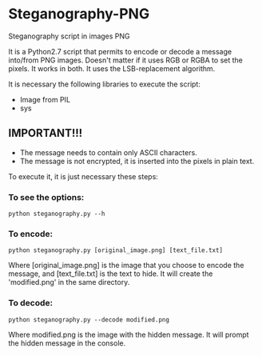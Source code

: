 # Steganography-PNG
Steganography script in images PNG

It is a Python2.7 script that permits to encode or decode a message into/from PNG images. Doesn't matter if it uses RGB or RGBA to set the pixels. It works in both. 
It uses the LSB-replacement algorithm.

It is necessary the following libraries to execute the script:

- Image from PIL
- sys

<b><h2>IMPORTANT!!!</h2></b>
- The message needs to contain only ASCII characters.
- The message is not encrypted, it is inserted into the pixels in plain text.

To execute it, it is just necessary these steps:

<b><h3>To see the options:</h3></b>

    python steganography.py --h


<b><h3>To encode:</h3></b>

    python steganography.py [original_image.png] [text_file.txt]
Where [original_image.png] is the image that you choose to encode the message, and [text_file.txt] is the text to hide.
It will create the 'modified.png' in the same directory.

<b><h3>To  decode:</h3></b>

    python steganography.py --decode modified.png

Where modified.png is the image with the hidden message. It will prompt the hidden message in the console.

